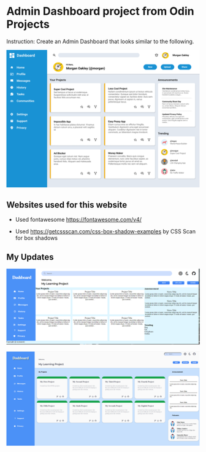 # Admin Dashboard project from Odin Projects

Instruction: Create an Admin Dashboard that looks similar to the following.

![desired outcome](./images/dashboard-project.png)

## Websites used for this website

- Used fontawesome https://fontawesome.com/v4/

- Used https://getcssscan.com/css-box-shadow-examples by CSS Scan for box shadows

## My Updates

![July 7 - update](./images/dashboard-july-7-2022.png)

![July 15 - update](./images/My%20Dashboard-July-15-2022.png)

